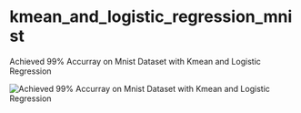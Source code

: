 # kmean_and_logistic_regression_mnist

Achieved 99% Accurray on Mnist Dataset with Kmean and Logistic Regression

<img src="https://github.com/Nafsun/kmean_and_logistic_regression_mnist/blob/master/images/kmean_and_logistic_regression_mnist_99%.png" alt="Achieved 99% Accurray on Mnist Dataset with Kmean and Logistic Regression">
